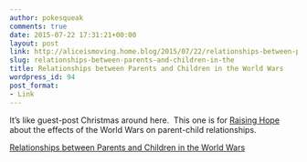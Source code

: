 ```yaml
---
author: pokesqueak
comments: true
date: 2015-07-22 17:31:21+00:00
layout: post
link: http://aliceismoving.home.blog/2015/07/22/relationships-between-parents-and-children-in-the/
slug: relationships-between-parents-and-children-in-the
title: Relationships between Parents and Children in the World Wars
wordpress_id: 94
post_format:
- Link
---
```


It’s like guest-post Christmas around here.  This one is for [Raising Hope](https://warchildhope.wordpress.com/) about the effects of the World Wars on parent-child relationships.  


  
[Relationships between Parents and Children in the World Wars](https://warchildhope.wordpress.com/2015/07/21/relationships-between-parents-and-children-in-the-world-wars/)
